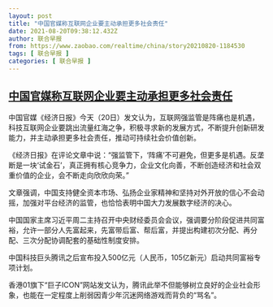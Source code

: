 ```yaml
---
layout: post
title: "中国官媒称互联网企业要主动承担更多社会责任"
date: 2021-08-20T09:38:12.432Z
author: 联合早报
from: https://www.zaobao.com/realtime/china/story20210820-1184530
tags: [ 联合早报 ]
categories: [ 联合早报 ]
---
```

<!--1629469440000-->
[中国官媒称互联网企业要主动承担更多社会责任](https://www.zaobao.com/realtime/china/story20210820-1184530)
------

<div>
<p>中国官媒《经济日报》今天（20日）发文认为，互联网强监管是阵痛也是机遇，科技互联网企业要跳出流量红海之争，积极寻求新的发展方式，不断提升创新研发能力，并主动承担更多社会责任，推动可持续社会价值创新。</p><p>《经济日报》在评论文章中说：“强监管下，‘阵痛’不可避免，但更多是机遇。反垄断是一块‘试金石’，真正拥有核心竞争力，企业文化向善，不断创造经济和社会双重价值的企业，会不断走向欣欣向荣。”</p><p>文章强调，中国支持健全资本市场、弘扬企业家精神和坚持对外开放的信心不会动摇，加强对平台经济的监管，也恰恰表明中国大力发展数字经济的决心。</p><section id="imu"><div id="dfp-ad-imu1">        </div></section><p>中国国家主席习近平周二主持召开中央财经委员会会议，强调要分阶段促进共同富裕，允许一部分人先富起来，先富带后富、帮后富，并提出构建初次分配、再分配、三次分配协调配套的基础性制度安排。</p><p>中国科技巨头腾讯之后宣布投入500亿元（人民币，105亿新元）启动共同富裕专项计划。</p><p>香港01旗下“巨子ICON”网站发文认为，腾讯此举不但能够树立良好的企业社会形象，也能在一定程度上削弱因青少年沉迷网络游戏而背负的“骂名”。</p>      <div id="innity-in-post"></div><div id="dfp-ad-midarticlespecial">        </div>
</div>
